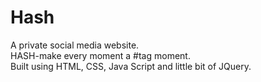 # Hash
A private social media website. <br> 
HASH-make every moment a #tag moment. <br>
Built using HTML, CSS, Java Script and little bit of JQuery.
